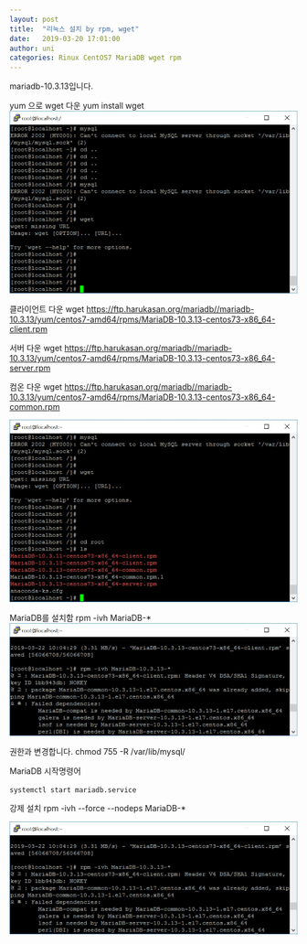 ```yaml
---
layout: post
title:  "리눅스 설치 by rpm, wget"
date:   2019-03-20 17:01:00
author: uni
categories: Rinux CentOS7 MariaDB wget rpm
---
```

mariadb-10.3.13입니다.


yum 으로 wget 다운
yum install wget
<img  src="/assets/images/rpm1.jpg">
 
클라이언트 다운
wget https://ftp.harukasan.org/mariadb//mariadb-10.3.13/yum/centos7-amd64/rpms/MariaDB-10.3.13-centos73-x86_64-client.rpm


서버 다운
wget https://ftp.harukasan.org/mariadb//mariadb-10.3.13/yum/centos7-amd64/rpms/MariaDB-10.3.13-centos73-x86_64-server.rpm


컴온 다운
wget https://ftp.harukasan.org/mariadb//mariadb-10.3.13/yum/centos7-amd64/rpms/MariaDB-10.3.13-centos73-x86_64-common.rpm

 
<img  src="/assets/images/rpm2.jpg">

MariaDB를 설치함
rpm -ivh MariaDB-*
 <img  src="/assets/images/rpm3.jpg">

권한과 변경합니다.
chmod 755 -R /var/lib/mysql/

MariaDB 시작명령어

`systemctl start mariadb.service`


강제 설치 
rpm -ivh --force --nodeps MariaDB-*

 <img  src="/assets/images/rpm4.jpg">


